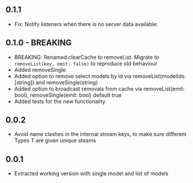 ## 0.1.1

* Fix: Notify listeners when there is no server data available. 

## 0.1.0 - BREAKING

* BREAKING: Renamed clearCache to removeList. Migrate to `removeList(key, emit: false)` to reproduce old behaviour
* Added removeSingle
* Added option to remove select models by id via removeList(modelIds:[string]) and removeSingle(string)
* Added option to broadcast removals from cache via removeList(emit: bool), removeSingle(emit: bool) default true
* Added tests for the new functionality

## 0.0.2

* Avoid name clashes in the internal stream keys, to make sure different Types T are given unique steams

## 0.0.1

* Extracted working version with single model and list of models
